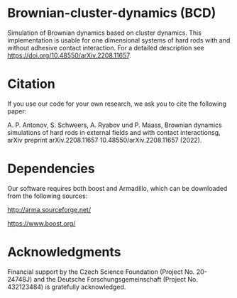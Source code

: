 # Brownian-cluster-dynamics (BCD)
Simulation of Brownian dynamics based on cluster dynamics. This implementation is usable for one dimensional systems of hard rods with and without adhesive contact interaction. For a detailed description see https://doi.org/10.48550/arXiv.2208.11657.

# Citation 
If you use our code for your own research, we ask you to cite the following paper:

A. P. Antonov, S. Schweers, A. Ryabov und P. Maass, Brownian dynamics simulations of hard rods in external fields and with contact interactionsg, arXiv preprint arXiv.2208.11657 10.48550/arXiv.2208.11657 (2022).

# Dependencies
Our software requires both boost and Armadillo, which can be downloaded from the following sources:

http://arma.sourceforge.net/

https://www.boost.org/

# Acknowledgments
Financial support by the Czech Science Foundation (Project No. 20-24748J) and the Deutsche Forschungsgemeinschaft (Project No. 432123484) is gratefully acknowledged.
